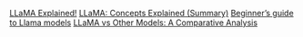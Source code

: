 
[LLaMA Explained!](https://pub.towardsai.net/llama-explained-a70e71e706e9)
[ LLaMA: Concepts Explained (Summary)](https://akgeni.medium.com/llama-concepts-explained-summary-a87f0bd61964)
[Beginner’s guide to Llama models](https://agi-sphere.com/llama-guide/)
[LLaMA vs Other Models: A Comparative Analysis](https://medium.com/@marketing_75744/llama-vs-other-models-a-comparative-analysis-7c044eaa4893)
